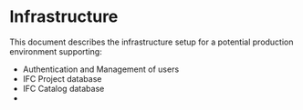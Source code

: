 # Infrastructure

This document describes the infrastructure setup for a potential production environment supporting:

- Authentication and Management of users
- IFC Project database
- IFC Catalog database
-
